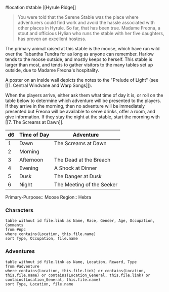  #location #stable [[Hyrule Ridge]]

>You were told that the Serene Stable was the place where adventurers could find work and avoid the hassle associated with other places in Hyrule. So far, that has been true. Madame Freona, a stout and officious Hylian who runs the stable with her five daughters, has proven an excellent hostess.

The primary animal raised at this stable is the moose, which have run wild over the Tabantha Tundra for as long as anyone can remember. Harlow tends to the moose outside, and mostly keeps to herself. This stable is larger than most, and tends to gather visitors to the many tables set up outside, due to Madame Freona's hospitality.

A poster on an inside wall depicts the notes to the "Prelude of Light" (see [[1. Central Windvane and Warp Songs]]).

When the players arrive, either ask them what time of day it is, or roll on the table below to determine which adventure will be presented to the players. If they arrive in the morning, then no adventure will be immediately presented but Freona will be available to serve drinks, offer a room, and give information. If they stay the night at the stable, start the morning with [[7. The Screams at Dawn]].

| d6  | Time of Day | Adventure                 |
| --- | ----------- | ------------------------- |
| 1   | Dawn        | The Screams at Dawn       |
| 2   | Morning     |                           |
| 3   | Afternoon   | The Dead at the Breach    |
| 4   | Evening     | A Shock at Dinner         |
| 5   | Dusk        | The Danger at Dusk        |
| 6   | Night       | The Meeting of the Seeker |

Primary-Purpose:: Moose
Region:: Hebra

### Characters
```dataview
table without id file.link as Name, Race, Gender, Age, Occupation, Comments
from #npc
where contains(Location, this.file.name)
sort Type, Occupation, file.name
```

### Adventures
```dataview
table without id file.link as Name, Location, Reward, Type
from #adventure
where contains(Location, this.file.link) or contains(Location, this.file.name) or contains(Location_General, this.file.link) or contains(Location_General, this.file.name)
sort Type, Location, file.name
```
